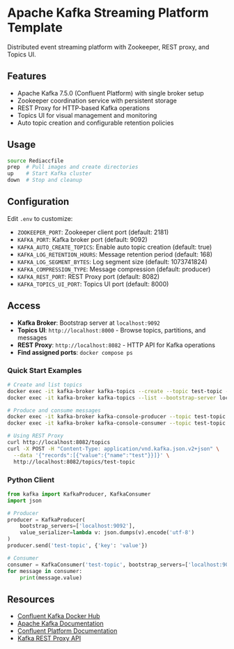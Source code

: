 # Apache Kafka Streaming Platform Template

Distributed event streaming platform with Zookeeper, REST proxy, and Topics UI.

## Features

- Apache Kafka 7.5.0 (Confluent Platform) with single broker setup
- Zookeeper coordination service with persistent storage
- REST Proxy for HTTP-based Kafka operations
- Topics UI for visual management and monitoring
- Auto topic creation and configurable retention policies

## Usage

```bash
source Rediaccfile
prep  # Pull images and create directories
up    # Start Kafka cluster
down  # Stop and cleanup
```

## Configuration

Edit `.env` to customize:

- `ZOOKEEPER_PORT`: Zookeeper client port (default: 2181)
- `KAFKA_PORT`: Kafka broker port (default: 9092)
- `KAFKA_AUTO_CREATE_TOPICS`: Enable auto topic creation (default: true)
- `KAFKA_LOG_RETENTION_HOURS`: Message retention period (default: 168)
- `KAFKA_LOG_SEGMENT_BYTES`: Log segment size (default: 1073741824)
- `KAFKA_COMPRESSION_TYPE`: Message compression (default: producer)
- `KAFKA_REST_PORT`: REST Proxy port (default: 8082)
- `KAFKA_TOPICS_UI_PORT`: Topics UI port (default: 8000)

## Access

- **Kafka Broker**: Bootstrap server at `localhost:9092`
- **Topics UI**: `http://localhost:8000` - Browse topics, partitions, and messages
- **REST Proxy**: `http://localhost:8082` - HTTP API for Kafka operations
- **Find assigned ports**: `docker compose ps`

### Quick Start Examples

```bash
# Create and list topics
docker exec -it kafka-broker kafka-topics --create --topic test-topic --bootstrap-server localhost:9092 --partitions 3 --replication-factor 1
docker exec -it kafka-broker kafka-topics --list --bootstrap-server localhost:9092

# Produce and consume messages
docker exec -it kafka-broker kafka-console-producer --topic test-topic --bootstrap-server localhost:9092
docker exec -it kafka-broker kafka-console-consumer --topic test-topic --from-beginning --bootstrap-server localhost:9092

# Using REST Proxy
curl http://localhost:8082/topics
curl -X POST -H "Content-Type: application/vnd.kafka.json.v2+json" \
  --data '{"records":[{"value":{"name":"test"}}]}' \
  http://localhost:8082/topics/test-topic
```

### Python Client

```python
from kafka import KafkaProducer, KafkaConsumer
import json

# Producer
producer = KafkaProducer(
    bootstrap_servers=['localhost:9092'],
    value_serializer=lambda v: json.dumps(v).encode('utf-8')
)
producer.send('test-topic', {'key': 'value'})

# Consumer
consumer = KafkaConsumer('test-topic', bootstrap_servers=['localhost:9092'])
for message in consumer:
    print(message.value)
```

## Resources

- [Confluent Kafka Docker Hub](https://hub.docker.com/r/confluentinc/cp-kafka)
- [Apache Kafka Documentation](https://kafka.apache.org/documentation/)
- [Confluent Platform Documentation](https://docs.confluent.io/platform/current/overview.html)
- [Kafka REST Proxy API](https://docs.confluent.io/platform/current/kafka-rest/api.html)